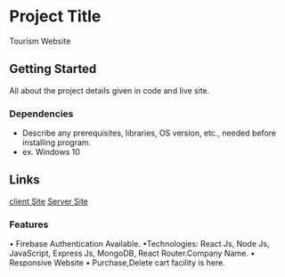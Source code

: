 
# Project Title

Tourism Website


## Getting Started
All about the project details given in code and live site.

### Dependencies

* Describe any prerequisites, libraries, OS version, etc., needed before installing program.
* ex. Windows 10


## Links
[client Site](https://github.com/programming-hero-web-course1/tourism-or-delivery-website-client-side-Sugata-Mallick?fbclid=IwAR21JdUVAlj1MhZt_MzE5hVVYy25LFHAv9QxCMKogXB73L6a_VSvnDQKNOw)
[Server Site](https://github.com/programming-hero-web-course1/tourism-or-delivery-website-server-side-Sugata-Mallick?fbclid=IwAR2OukD6TO9OX2WutmhLf2tZ3CqyAk4j2U09VM03JBoc-y9EpSyIOdYo5-E)


### Features
• Firebase Authentication Available.
•Technologies: React Js, Node Js, JavaScript, Express Js, MongoDB, React Router.Company Name.
• Responsive Website
• Purchase,Delete cart facility is here.


